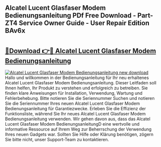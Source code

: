 ## Alcatel Lucent Glasfaser Modem Bedienungsanleitung PDf Free Download - Part-ZT4 Service Owner Guide - User Repair Edition BAv6x

# <h2><a href="http://df5vlgr.blite.top/?on=Alcatel+Lucent+Glasfaser+Modem+Bedienungsanleitung">🔗Download 👉🔴 Alcatel Lucent Glasfaser Modem Bedienungsanleitung</a></h2>

[![Alcatel Lucent Glasfaser Modem Bedienungsanleitung new download](https://i.imgur.com/lujVjoI.png)](http://df5vlgr.blite.top/?on=Alcatel+Lucent+Glasfaser+Modem+Bedienungsanleitung)
Hallo und willkommen in der Bedienungsanleitung für Ihr neu erhaltenes Alcatel Lucent Glasfaser Modem Bedienungsanleitung. Dieser Leitfaden soll Ihnen helfen, Ihr Produkt zu verstehen und erfolgreich zu betreiben. Sie finden klare Anweisungen für Installation, Verwendung, Wartung und Fehlerbehebung. Bitte notieren Sie die Seriennummer Suchen und notieren Sie die Seriennummer Ihres neuen Alcatel Lucent Glasfaser Modem Bedienungsanleitung für Garantiezwecke. Erleben Sie die Effizienz der Funktionsliste, während Sie Ihr neues Alcatel Lucent Glasfaser Modem Bedienungsanleitung verwenden. Wir gehen davon aus, dass das Alcatel Lucent Glasfaser Modem BedienungsanleitungD eine wertvolle und informative Ressource auf Ihrem Weg zur Beherrschung der Verwendung Ihres neuen Gadgets war. Sollten Sie Hilfe oder Klärung benötigen, zögern Sie bitte nicht, unser Support-Team zu kontaktieren.

